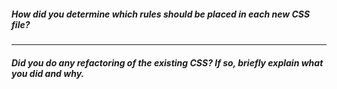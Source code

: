 ##### How did you determine which rules should be placed in each new CSS file?



---

##### Did you do any refactoring of the existing CSS? If so, briefly explain what you did and why.


